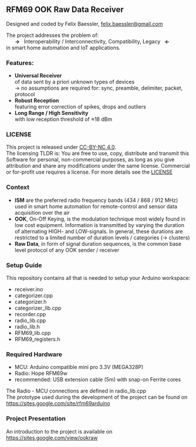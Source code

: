RFM69 OOK Raw Data Receiver
---------------------------

Designed and coded by Felix Baessler, felix.baessler@gmail.com

The project addresses the problem of: <br/>
&nbsp; &nbsp; &nbsp;    **->** &nbsp; Interoperability / Interconnectivity, Compatibility, Legacy &nbsp; **<-**  <br/>
in smart home automation and IoT applications.

### Features:
- **Universal Receiver** <br/>
  of data sent by a priori unknown types of devices <br/>
  -> no assumptions are required for: sync, preamble, delimiter, packet, protocol
- **Robust Reception** <br/>
  featuring error correction of spikes, drops and outliers
- **Long Range / High Sensitivity** <br/>
  with low reception threshold of ≈18 dBm

### LICENSE
This project is released under [CC-BY-NC 4.0](https://creativecommons.org/licenses/by-nc/4.0/).<br/>
The licensing TLDR is: You are free to use, copy, distribute and transmit this Software for personal, non-commercial purposes, as long as you give attribution and share any modifications under the same license. Commercial or for-profit use requires a license.
For more details see the [LICENSE](https://github.com/ookraw/OOK-Raw-Data-Receiver/blob/master/LICENSE)

### Context
- **ISM** are the preferred radio frequency bands (434 / 868 / 912 MHz) used in smart home automation for remote-control and sensor data acquisition over the air
- **OOK**, On-Off Keying, is the modulation technique most widely found in low cost equipment. Information is transmitted by varying the duration of alternating HIGH- and LOW-signals. In general, these durations are restricted to a limited number of duration levels / categories (-> clusters)
- **Raw Data**, in form of signal duration sequences, is the common base level protocol of any OOK sender / receiver

### Setup Guide
This repository contains all that is needed to setup your Arduino workspace:
- receiver.ino
- categorizer.cpp
- categorizer.h
- categorizer_lib.cpp
- recorder.cpp
- radio_lib.cpp
- radio_lib.h
- RFM69_lib.cpp
- RFM69_registers.h

### Required Hardware
- MCU:   Arduino compatible mini pro 3.3V (MEGA328P)
- Radio: Hope RFM69w
- recommended: USB extension cable (5m) with snap-on Ferrite cores 

The Radio - MCU connections are defined in radio_lib.cpp <br/>
The prototype used during the development of the project can be found on  https://sites.google.com/site/rfm69arduino

### Project Presentation
An introduction to the project is available on https://sites.google.com/view/ookraw
